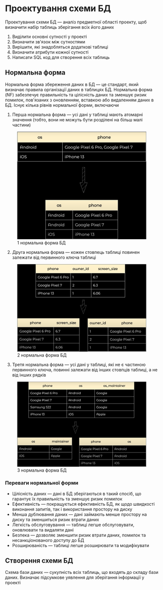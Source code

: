 # Проектування схеми БД

Проектування схеми БД — аналіз предметної області проекту, щоб визначити набір таблиць зберігання всіх його даних

1. Виділити основні сутності у проекті
2. Визначити зв'язок між сутностями
3. Вирішити, які знадобляться додаткові таблиці
4. Визначити атрибути кожної сутності
5. Написати SQL код для створення всіх таблиць

## Нормальна форма

Нормальна форма збереження даних в БД — це стандарт, який визначає правила організації даних в таблицях БД. Нормальна форма (NF) забезпечує правильність та цілісність даних та зменшує ризик помилок, пов'язаних з оновленням, вставкою або видаленням даних в БД. Існує кілька рівнів нормальної форми, включаючи

1. Перша нормальна форма — усі дані у таблиці мають атомарні значення (тобто, вони не можуть бути розділені на більш малі частини)

<figure>
    <img src="../_images/normal-forms-1.png" style="width: 700px" />
    <figcaption>1 нормальна форма БД</figcaption>
</figure>

2. Друга нормальна форма — кожен стовпець таблиці повинен залежати від первинного ключа таблиці

<figure>
    <img src="../_images/normal-forms-2.png" style="width: 700px" />
    <figcaption>2 нормальна форма БД</figcaption>
</figure>

3. Третя нормальна форма — усі дані у таблиці, які не є частиною первинного ключа, повинні залежати від інших стовпців таблиці, а не від інших рядків

<figure>
    <img src="../_images/normal-forms-3.png" style="width: 700px" />
    <figcaption>3 нормальна форма БД</figcaption>
</figure>

### Переваги нормальної форми

-   Цілісність даних — дані в БД зберігаються в такий спосіб, що гарантує їх правильність та зменшує ризик помилок
-   Ефективність — покращується ефективність БД, як щодо швидкості виконання запитів, так і використання простору на диску
-   Менша дублювання даних — дані займають менше простору на диску та зменшиться ризик втрати даних
-   Легкість обслуговування — таблиці легше обслуговувати, оновлювати та видаляти дані
-   Безпека — дозволяє зменшити ризик втрати даних, помилок та несанкціонованого доступу до БД
-   Розширюваність — таблиці легше розширювати та модифікувати

## Створення схеми БД

Схема бази даних — сукупність всіх таблиць, що входять до складу бази даних. Визначає підсумкове уявлення для зберігання інформації у проекті
